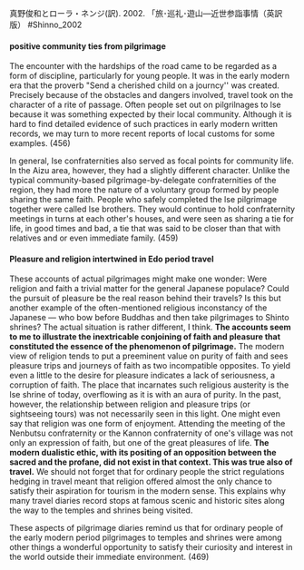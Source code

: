 真野俊和とローラ・ネンジ(訳). 2002. 「旅･巡礼･遊山―近世参詣事情（英訳版）
#Shinno_2002
#### positive community ties from pilgrimage
The encounter with the hardships of the road came to be regarded as a form of discipline, particularly for young people. It was in the early modern era that the proverb "Send a cherished child on a journcy'' was created. Precisely because of the obstacles and dangers involved, travel took on the character of a rite of passage.
Often people set out on pilgrilnages to lse because it was something expected by their local community. Although it is hard to find detailed evidence of such practices in early modern written records, we may turn to more recent reports of local customs for some examples. (456)

In general, Ise confraternities also served as focal points for community life. In the Aizu area, however, they had a slightly different character. Unlike the typical community-based pilgrimage-by-delegate confraternities of the region, they had more the nature of a voluntary group formed by people sharing the same faith.
People who safely completed the lse pilgrimage together were called lse brothers. 
They would continue to hold confraternity meetings in turns at each other's houses, and were seen as sharing a tie for life, in good times and bad, a tie that was said to be closer than that with relatives and or even immediate family. (459)

#### Pleasure and religion intertwined in Edo period travel
These accounts of actual pilgrimages might make one wonder: Were religion and faith a trivial matter for the general Japanese populace? Could the pursuit of pleasure be the real reason behind their travels? Is this but another example of the often-mentioned religious inconstancy of the Japanese ― who bow before Buddhas and then take pilgrimages to Shinto shrines? The actual situation is rather different, I think. **The accounts seem to me to illustrate the inextricable conjoining of faith and pleasure that constituted the essence of the phenomenon of pilgrimage.** The modern view of religion tends to put a preeminent value on purity of faith and sees pleasure trips and journeys of faith as two incompatible opposites. To yield even a little to the desire for pleasure indicates a lack of seriousness, a corruption of faith. The place that incarnates such religious austerity is the lse shrine of today, overflowing as it is with an aura of purity. 
In the past, however, the relationship between religion and pleasure trips (or sightseeing tours) was not necessarily seen in this light. One might even say that religion was one form of enjoyment. Attending the meeting of the Nenbutsu confraternity or the Kannon confraternity of one's village was not only an expression of faith, but one of the great pleasures of life. **The modern dualistic ethic, with its positing of an opposition between the sacred and the profane, did not exist in that context. This was true also of travel.** We should not forget that for ordinary people the strict regulations hedging in travel meant that religion offered almost the only chance to satisfy their aspiration for tourism in the modern sense. This explains why many travel diaries record stops at famous scenic and historic sites along the way to the temples and shrines being visited. 

These aspects of pilgrimage diaries remind us that for ordinary people of the early modern period pilgrimages to temples and shrines were among other things a wonderful opportunity to satisfy their curiosity and interest in the world outside their immediate environment. (469)